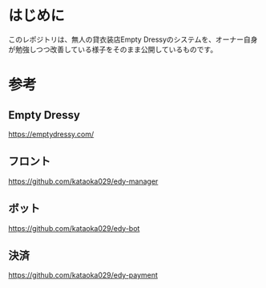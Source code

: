 # はじめに
このレポジトリは、無人の貸衣装店Empty Dressyのシステムを、オーナー自身が勉強しつつ改善している様子をそのまま公開しているものです。
# 参考
## Empty Dressy
https://emptydressy.com/
## フロント
https://github.com/kataoka029/edy-manager
## ボット
https://github.com/kataoka029/edy-bot
## 決済
https://github.com/kataoka029/edy-payment